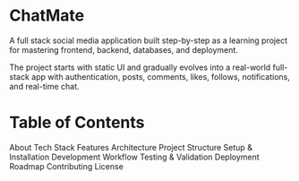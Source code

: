 # ChatMate

A full stack social media application built step-by-step as a learning project for mastering frontend, backend, databases, and deployment.

The project starts with static UI and gradually evolves into a real-world full-stack app with authentication, posts, comments, likes, follows, notifications, and real-time chat.

# Table of Contents

About
Tech Stack
Features
Architecture
Project Structure
Setup & Installation
Development Workflow
Testing & Validation
Deployment
Roadmap
Contributing
License
